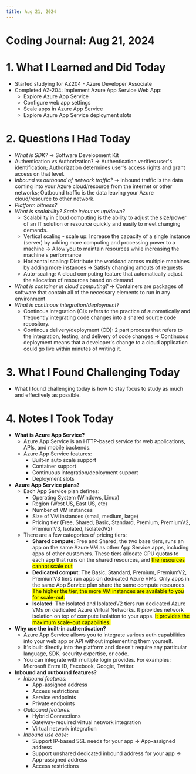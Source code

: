 ```yaml
---
title: Aug 21, 2024
---
```


# Coding Journal: Aug 21, 2024

# 1. What I Learned and Did Today
- Started studying for AZ204 - Azure Developer Associate
- Completed AZ-204: Implement Azure App Service Web App:
    - Explore Azure App Service
    - Configure web app settings
    - Scale apps in Azure App Service
    - Explore Azure App Service deployment slots

# 2. Questions I Had Today
- <i>What is SDK?</i> &rarr; Software Development Kit
- Authentication vs Authorization? &rarr; Authentication verifies user's identification; Authorization determines user's access rights and grant access on that level.
- <i>Inbound vs outbound of network traffic?</i> &rarr; Inbound traffic is the data coming into your Azure cloud/resource from the internet or other networks; Outbound traffic is the data leaving your Azure cloud/resource to other network.
- <i>Platform bitness?</i>
- <i>What is scalability? Scale in/out vs up/down?</i>
    - Scalability in cloud computing is the ability to adjust the size/power of an IT solution or resource quickly and easily to meet changing demands.
    - Vertical scaling - scale up: Increase the capacity of a single instance (server) by adding more computing and processing power to a machine &rarr; Allow you to maintain resources while increasing the machine's performance
    - Horizontal scaling: Distribute the workload across multiple machines by adding more instances &rarr; Satisfy changing amouts of requests
    - Auto-scaling: A cloud computing feature that automatically adjust the allocation of resources based on demand.
- <i>What is container in cloud computing?</i> &rarr; Containers are packages of software that contain all of the necessary elements to run in any environment
- <i>What is continous integration/deployment?</i>
    - Continous integration (CI): refers to the practice of automatically and frequently integrating code changes into a shared source code repository.
    - Continous delivery/deployment (CD): 2 part process that refers to the integration, testing, and delivery of code changes &rarr; Continuous deployment means that a developer's change to a cloud application could go live within minutes of writing it.

# 3. What I Found Challenging Today
- What I found challenging today is how to stay focus to study as much and effectively as possible.

# 4. Notes I Took Today
- <b>What is Azure App Service? </b>
    - Azure App Service is an HTTP-based service for web applications, APIs, and mobile backends. 
    - Azure App Service features:  
        - Built-in auto scale support
        - Container support
        - Continuous integration/deployment support
        - Deployment slots
- <b>Azure App Service plans?</b>
    - Each App Service plan defines:
        - Operating System (Windows, Linux)
        - Region (West US, East US, etc)
        - Number of VM instances
        - Size of VM instances (small, medium, large)
        - Pricing tier (Free, Shared, Basic, Standard, Premium, PremiumV2, PremiumV3, Isolated, IsolatedV2)
    - There are a few categories of pricing tiers:
        - <b>Shared compute</b>: Free and Shared, the two base tiers, runs an app on the same Azure VM as other App Service apps, including apps of other customers. These tiers allocate CPU quotas to each app that runs on the shared resources, and <mark>the resources cannot scale out</mark>
        - <b>Dedicated comput</b>: The Basic, Standard, Premium, PremiumV2, PremiumV3 tiers run apps on dedicated Azure VMs. Only apps in the same App Service plan share the same compute resources. <mark>The higher the tier, the more VM instances are available to you for scale-out.</mark>
        - <b>Isolated</b>: The Isolated and IsolatedV2 tiers run dedicated Azure VMs on dedicated Azure Virtual Networks. It provides network isolation on top of compute isolation to your apps. <mark>It provides the maximum scale-out capabilities.</mark>
- <b>Why use the built-in authentication?</b>
    - Azure App Service allows you to integrate various auth capabilities into your web app or API without implementing them yourself. 
    - It's built directly into the platform and doesn't require any particular language, SDK, security expertise, or code. 
    - You can integrate with multiple login provides. For examples: Microsoft Entra ID, Facebook, Google, Twitter.
- <b>Inbound and outbound features?</b>
    - <i>Inbound features:</i>
        - App-assigned address
        - Access restrictions
        - Service endpoints
        - Private endpoints
    - <i>Outbound features:</i>
        - Hybrid Connections
        - Gateway-required virtual network integration
        - Virtual network integration
    - <i>Inbound use case:</i>
        - Support IP-based SSL needs for your app &rarr; App-assigned address
        - Support unshared dedicated inbound address for your app &rarr; App-assigned address
        - Access restrictions

